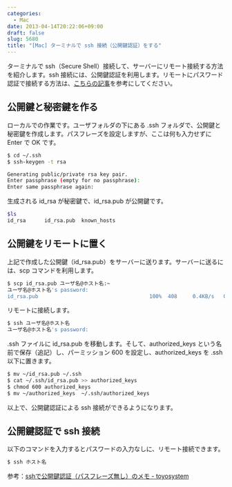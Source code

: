 ```yaml
---
categories:
  - Mac
date: 2013-04-14T20:22:06+09:00
draft: false
slug: 5680
title: "[Mac] ターミナルで ssh 接続（公開鍵認証）をする"
---
```


ターミナルで ssh（Secure Shell）接続して、サーバーにリモート接続する方法を紹介します。ssh 接続には、公開鍵認証を利用します。リモートにパスワード認証で接続する方法は、[こちらの記事](http://rakuishi.com/archives/5679/)を参考にしてください。

## 公開鍵と秘密鍵を作る

ローカルでの作業です。ユーザフォルダの下にある .ssh フォルダで、公開鍵と秘密鍵を作成します。パスフレーズを設定しますが、ここは何も入力せずに Enter で OK です。

```bash
$ cd ~/.ssh
$ ssh-keygen -t rsa

Generating public/private rsa key pair.
Enter passphrase (empty for no passphrase): 
Enter same passphrase again: 
```

生成される id_rsa が秘密鍵で、id_rsa.pub が公開鍵です。

```bash
$ls
id_rsa		id_rsa.pub	known_hosts
```

## 公開鍵をリモートに置く

上記で作成した公開鍵（id_rsa.pub）をサーバーに送ります。サーバーに送るには、scp コマンドを利用します。

```bash
$ scp id_rsa.pub ユーザ名@ホスト名:~
ユーザ名@ホスト名's password: 
id_rsa.pub                                    100%  408     0.4KB/s   00:00
```

リモートに接続します。

```bash
$ ssh ユーザ名@ホスト名
ユーザ名@ホスト名's password:
```

.ssh ファイルに id_rsa.pub を移動します。そして、authorized_keys という名前で保存（追記）し、パーミッション 600 を設定し、authorized_keys を .ssh 以下に置きます。

```bash
$ mv ~/id_rsa.pub ~/.ssh
$ cat ~/.ssh/id_rsa.pub >> authorized_keys
$ chmod 600 authorized_keys 
$ mv ~/authorized_keys  ~/.ssh/authorized_keys
```

以上で、公開鍵認証による ssh 接続ができるようになります。

## 公開鍵認証で ssh 接続

以下のコマンドを入力するとパスワードの入力なしに、リモート接続できます。

```bash
$ ssh ホスト名
```

参考：[sshで公開鍵認証（パスフレーズ無し）のメモ - toyosystem](http://www.jamboree.jp/cms/archives/238)
